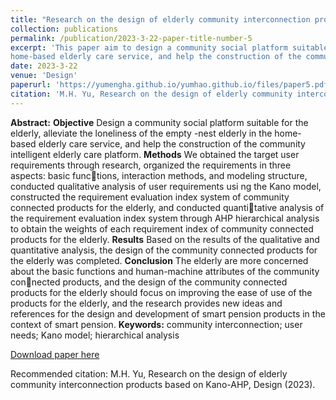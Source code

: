 ```yaml
---
title: "Research on the design of elderly community interconnection products based on Kano-AHP"
collection: publications
permalink: /publication/2023-3-22-paper-title-number-5
excerpt: 'This paper aim to design a community social platform suitable for the elderly, alleviate the loneliness of the empty -nest elderly in the 
home-based elderly care service, and help the construction of the community intelligent elderly care platform'
date: 2023-3-22
venue: 'Design'
paperurl: 'https://yumengha.github.io/yumhao.github.io/files/paper5.pdf'
citation: 'M.H. Yu, Research on the design of elderly community interconnection products based on Kano-AHP, Design (2023).'
---
```

**Abstract:** **Objective** Design a community social platform suitable for the elderly, alleviate the loneliness of the empty -nest elderly in the 
home-based elderly care service, and help the construction of the community intelligent elderly care platform.
**Methods** We obtained the target user requirements through research, organized the requirements in three aspects: basic func￾tions, interaction methods, and modeling structure, conducted qualitative analysis of user requirements usi ng the Kano model, 
constructed the requirement evaluation index system of community connected products for the elderly, and conducted quanti￾tative analysis of the requirement evaluation index system through AHP hierarchical analysis to obtain the weights of each 
requirement index of community connected products for the elderly.
**Results** Based on the results of the qualitative and quantitative analysis, the design of the community connected products for 
the elderly was completed. 
**Conclusion** The elderly are more concerned about the basic functions and human-machine attributes of the community con￾nected products, and the design of the community connected products for the elderly should focus on improving the ease of 
use of the products for the elderly, and the research provides new ideas and references for the design and development of 
smart pension products in the context of smart pension.
**Keywords:** community interconnection; user needs; Kano model; hierarchical analysis


[Download paper here](https://yumengha.github.io/yumhao.github.io/files/paper5.pdf)

Recommended citation: M.H. Yu, Research on the design of elderly community interconnection products based on Kano-AHP, Design (2023).
